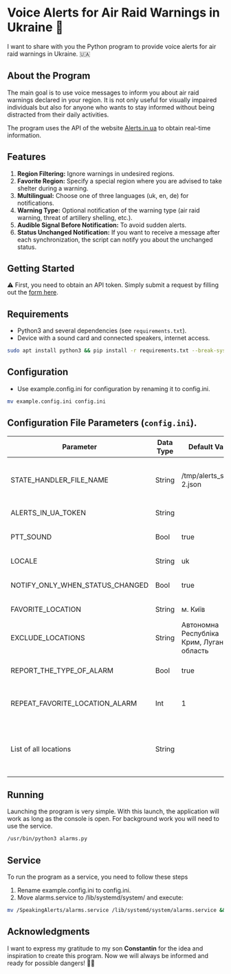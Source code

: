 
# Voice Alerts for Air Raid Warnings in Ukraine 🚨

I want to share with you the Python program to provide voice alerts for air raid warnings in Ukraine. 🇺🇦

## About the Program
The main goal is to use voice messages to inform you about air raid warnings declared in your region. It is not only useful for visually impaired individuals but also for anyone who wants to stay informed without being distracted from their daily activities.

The program uses the API of the website [Alerts.in.ua](https://alerts.in.ua) to obtain real-time information.

## Features
1. **Region Filtering:** Ignore warnings in undesired regions.
2. **Favorite Region:** Specify a special region where you are advised to take shelter during a warning.
3. **Multilingual:** Choose one of three languages (uk, en, de) for notifications.
4. **Warning Type:** Optional notification of the warning type (air raid warning, threat of artillery shelling, etc.).
5. **Audible Signal Before Notification:** To avoid sudden alerts.
6. **Status Unchanged Notification:** If you want to receive a message after each synchronization, the script can notify you about the unchanged status.

## Getting Started
⚠️ First, you need to obtain an API token. Simply submit a request by filling out the [form here](https://alerts.in.ua/api-request).

## Requirements
- Python3 and several dependencies (see `requirements.txt`).
- Device with a sound card and connected speakers, internet access.

```bash
sudo apt install python3 && pip install -r requirements.txt --break-system-packages
```

## Configuration
- Use example.config.ini for configuration by renaming it to config.ini.
```bash
mv example.config.ini config.ini
```

## Configuration File Parameters (`config.ini`).
| Parameter                        | Data Type | Default Value                               | Description                                                                                                     |
|----------------------------------|-----------|---------------------------------------------|-----------------------------------------------------------------------------------------------------------------|
| STATE_HANDLER_FILE_NAME          | String    | /tmp/alerts_state-2.json                    | Path to the file storing the current state in JSON format. Requires read/write access to the directory.       |
| ALERTS_IN_UA_TOKEN               | String    |                                             | Access key to the API alerts.in.ua                                                                             |
| PTT_SOUND                        | Bool      | true                                        | Play PTT sound before and after the message to avoid sudden alerts.                                            |
| LOCALE                           | String    | uk                                          | Localization used for notifications.                                                                            |
| NOTIFY_ONLY_WHEN_STATUS_CHANGED  | Bool      | true                                        | Notification is spoken only when the status changes.                                                           |
| FAVORITE_LOCATION                | String    | м. Київ                                     | Favorite region for special alerts.                                                                             |
| EXCLUDE_LOCATIONS                | String    | Автономна Республіка Крим, Луганська область | List of excluded locations, separated by commas, from observation.                                              |
| REPORT_THE_TYPE_OF_ALARM         | Bool      | true                                        | Include the type of alarm in the notification.                                                                 |
| REPEAT_FAVORITE_LOCATION_ALARM   | Int       | 1                                           | Number of repeats for notifications when a favorite location has a warning.                                     |
| List of all locations            | String    |                                             | List of available regions; use it to fill in EXCLUDE_LOCATIONS and FAVORITE_LOCATION parameters.              |

## Running
Launching the program is very simple. 
With this launch, the application will work as long as the console is open. For background work you will need to use the service.
```bash
/usr/bin/python3 alarms.py
```

## Service
To run the program as a service, you need to follow these steps
1. Rename example.config.ini to config.ini.
2. Move alarms.service to /lib/systemd/system/ and execute:

```bash
mv /SpeakingAlerts/alarms.service /lib/systemd/system/alarms.service && systemctl daemon-reload && systemctl start alarms.service
```

## Acknowledgments
I want to express my gratitude to my son **Constantin** for the idea and inspiration to create this program. Now we will always be informed and ready for possible dangers! 🙌🏼
